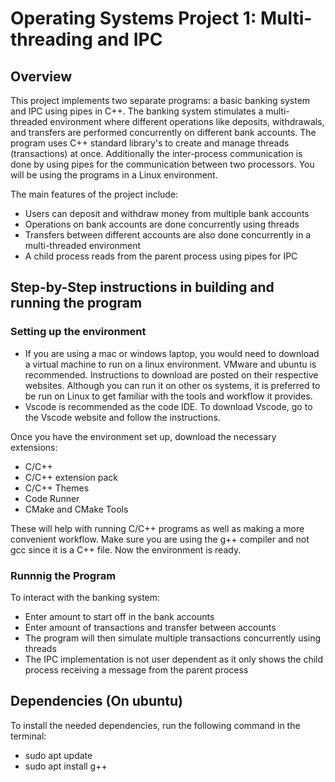 # Operating Systems Project 1: Multi-threading and IPC

## Overview
This project implements two separate programs: a basic banking system and IPC using pipes in C++. The banking system stimulates a multi-threaded environment where different operations like deposits, withdrawals, and transfers are performed concurrently on different bank accounts. The program uses C++ standard library's <thread> to create and manage threads (transactions) at once. Additionally the inter-process communication is done by using pipes for the communication between two processors. You will be using the programs in a Linux environment.

The main features of the project include:
- Users can deposit and withdraw money from multiple bank accounts
- Operations on bank accounts are done concurrently using threads
- Transfers between different accounts are also done concurrently in a multi-threaded environment
- A child process reads from the parent process using pipes for IPC

## Step-by-Step instructions in building and running the program
### Setting up the environment

- If you are using a mac or windows laptop, you would need to download a virtual machine to run on a linux environment. VMware and ubuntu is recommended. Instructions to download are posted on their respective websites. Although you can run it on other os systems, it is preferred to be run on Linux to get familiar with the tools and workflow it provides.
- Vscode is recommended as the code IDE. To download Vscode, go to the Vscode website and follow the instructions.

Once you have the environment set up, download the necessary extensions:
- C/C++ 
- C/C++ extension pack
- C/C++ Themes
- Code Runner
- CMake and CMake Tools
  
These will help with running C/C++ programs as well as making a more convenient workflow. Make sure you are using the g++ compiler and not gcc since it is a C++ file. Now the environment is ready.

### Runnnig the Program
To interact with the banking system:
- Enter amount to start off in the bank accounts
- Enter amount of transactions and transfer between accounts
- The program will then simulate multiple transactions concurrently using threads
- The IPC implementation is not user dependent as it only shows the child process receiving a message from the parent process

## Dependencies (On ubuntu)
To install the needed dependencies, run the following command in the terminal:
- sudo apt update
- sudo apt install g++


